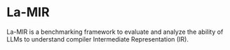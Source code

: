 # La-MIR
La-MIR is a benchmarking framework to evaluate and analyze the ability of LLMs to understand compiler Intermediate Representation (IR). 
